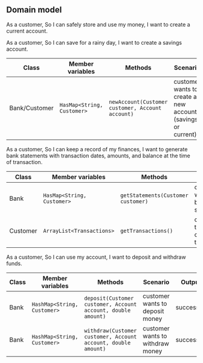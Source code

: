 ## Domain model

As a customer,
So I can safely store and use my money,
I want to create a current account.

As a customer,
So I can save for a rainy day,
I want to create a savings account.

| Class         | Member variables           | Methods                                          | Scenario                                                    | Outputs                                 |
|---------------|----------------------------|--------------------------------------------------|-------------------------------------------------------------|-----------------------------------------|
| Bank/Customer | `HasMap<String, Customer>` | `newAccount(Customer customer, Account account)` | customer wants to create a new account (savings or current) | newly created account, or null if error |

As a customer,
So I can keep a record of my finances,
I want to generate bank statements with transaction dates, amounts, and balance at the time of transaction.

| Class    | Member variables           | Methods                            | Scenario                                  | Outputs                |
|----------|----------------------------|------------------------------------|-------------------------------------------|------------------------|
| Bank     | `HasMap<String, Customer>` | `getStatements(Customer customer)` | customer wants to get bank statements     | List with transactions |
| Customer | `ArrayList<Transactions>`  | `getTransactions()`                | caller wants this customer's transactions | List with transactions |

As a customer,
So I can use my account,
I want to deposit and withdraw funds.

| Class | Member variables            | Methods                                                       | Scenario                         | Outputs      |
|-------|-----------------------------|---------------------------------------------------------------|----------------------------------|--------------|
| Bank  | `HashMap<String, Customer>` | `deposit(Customer customer, Account account, double amount)`  | customer wants to deposit money  | success/fail |
| Bank  | `HashMap<String, Customer>` | `withdraw(Customer customer, Account account, double amount)` | customer wants to withdraw money | success/fail |
